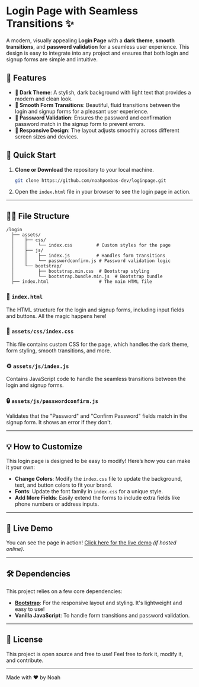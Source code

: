 
# Login Page with Seamless Transitions ✨

A modern, visually appealing **Login Page** with a **dark theme**, **smooth transitions**, and **password validation** for a seamless user experience. This design is easy to integrate into any project and ensures that both login and signup forms are simple and intuitive.

## 🌟 Features

- **🎨 Dark Theme**: A stylish, dark background with light text that provides a modern and clean look.
- **🚀 Smooth Form Transitions**: Beautiful, fluid transitions between the login and signup forms for a pleasant user experience.
- **🔐 Password Validation**: Ensures the password and confirmation password match in the signup form to prevent errors.
- **📱 Responsive Design**: The layout adjusts smoothly across different screen sizes and devices.
  
## 🚀 Quick Start

1. **Clone or Download** the repository to your local machine.

   ```bash
   git clone https://github.com/noahpombas-dev/loginpage.git
   ```

2. Open the `index.html` file in your browser to see the login page in action.

---

## 🧑‍💻 File Structure

```
/login
  ├── assets/
  │    ├── css/
  │    │    └── index.css         # Custom styles for the page
  │    ├── js/
  │    │    ├── index.js          # Handles form transitions
  │    │    └── passwordconfirm.js # Password validation logic
  │    └── bootstrap/
  │         ├── bootstrap.min.css  # Bootstrap styling
  │         └── bootstrap.bundle.min.js  # Bootstrap bundle
  ├── index.html                   # The main HTML file
```

### 📝 **`index.html`**
The HTML structure for the login and signup forms, including input fields and buttons. All the magic happens here!

### 🎨 **`assets/css/index.css`**
This file contains custom CSS for the page, which handles the dark theme, form styling, smooth transitions, and more. 

### ⚙️ **`assets/js/index.js`**
Contains JavaScript code to handle the seamless transitions between the login and signup forms.

### 🔒 **`assets/js/passwordconfirm.js`**
Validates that the "Password" and "Confirm Password" fields match in the signup form. It shows an error if they don't.

---

## 💡 How to Customize

This login page is designed to be easy to modify! Here’s how you can make it your own:

- **Change Colors**: Modify the `index.css` file to update the background, text, and button colors to fit your brand.
- **Fonts**: Update the font family in `index.css` for a unique style.
- **Add More Fields**: Easily extend the forms to include extra fields like phone numbers or address inputs.

---

## 💬 Live Demo

You can see the page in action! [Click here for the live demo](https://login.noahpombas.ch) *(if hosted online)*.

---

## 🛠️ Dependencies

This project relies on a few core dependencies:

- **[Bootstrap](https://getbootstrap.com/)**: For the responsive layout and styling. It's lightweight and easy to use!
- **Vanilla JavaScript**: To handle form transitions and password validation.

---

## 🎯 License

This project is open source and free to use! Feel free to fork it, modify it, and contribute.

---

Made with ❤️ by Noah
